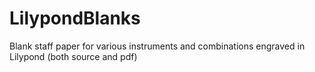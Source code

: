 # LilypondBlanks
Blank staff paper for various instruments and combinations engraved in Lilypond (both source and pdf)
